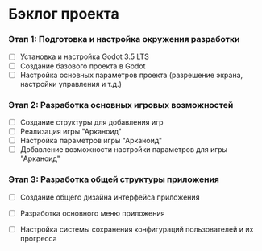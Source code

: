 # Бэклог проекта 

### Этап 1: Подготовка и настройка окружения разработки
- [ ] Установка и настройка Godot 3.5 LTS
- [ ] Создание базового проекта в Godot
- [ ] Настройка основных параметров проекта (разрешение экрана, настройки управления и т.д.)

### Этап 2: Разработка основных игровых возможностей
- [ ] Создание структуры для добавления игр
- [ ] Реализация игры "Арканоид"
- [ ] Настройка параметров игры "Арканоид"
- [ ] Добавление возможности настройки параметров для игры "Арканоид"

### Этап 3: Разработка общей структуры приложения
- [ ] Создание общего дизайна интерфейса приложения
- [ ] Разработка основного меню приложения
- [ ] Настройка системы сохранения конфигураций пользователей и их прогресса


